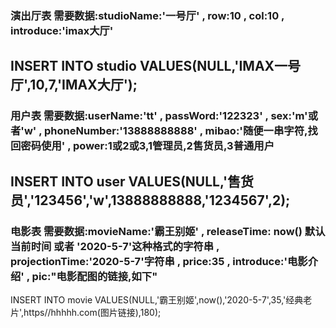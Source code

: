 ### 演出厅表 需要数据:studioName:'一号厅' , row:10 , col:10 , introduce:'imax大厅'
INSERT INTO studio VALUES(NULL,'IMAX一号厅',10,7,'IMAX大厅');  
---
### 用户表 需要数据:userName:'tt' , passWord:'122323' , sex:'m'或者'w' , phoneNumber:'13888888888' , mibao:'随便一串字符,找回密码使用' , power:1或2或3,1管理员,2售货员,3普通用户
INSERT INTO user VALUES(NULL,'售货员','123456','w',13888888888,'1234567',2);
---
### 电影表 需要数据:movieName:'霸王别姬' , releaseTime: now() 默认当前时间 或者 '2020-5-7'这种格式的字符串 , projectionTime:'2020-5-7'字符串 , price:35 , introduce:'电影介绍' , pic:"电影配图的链接,如下"
INSERT INTO movie VALUES(NULL,'霸王别姬',now(),'2020-5-7',35,'经典老片',https//hhhhh.com(图片链接),180); 

